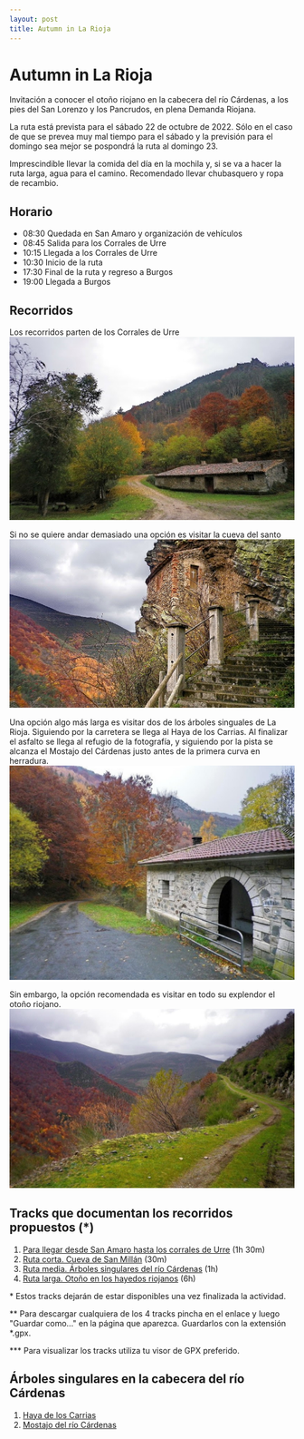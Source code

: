 ```yaml
---
layout: post
title: Autumn in La Rioja
---
```

# Autumn in La Rioja
Invitación a conocer el otoño riojano en la cabecera del río Cárdenas, a los pies del San Lorenzo y los Pancrudos, en plena Demanda Riojana.

La ruta está prevista para el sábado 22 de octubre de 2022. Sólo en el caso de que se prevea muy mal tiempo para el sábado y la previsión para el domingo sea mejor se pospondrá la ruta al domingo 23.

Imprescindible llevar la comida del día en la mochila y, si se va a hacer la ruta larga, agua para el camino. Recomendado llevar chubasquero y ropa de recambio.

## Horario
- 08:30 Quedada en San Amaro y organización de vehículos
- 08:45 Salida para los Corrales de Urre
- 10:15 Llegada a los Corrales de Urre
- 10:30 Inicio de la ruta
- 17:30 Final de la ruta y regreso a Burgos
- 19:00 Llegada a Burgos

## Recorridos
Los recorridos parten de los Corrales de Urre
![Corrales de Urre](/images/01Urre.jpg)

Si no se quiere andar demasiado una opción es visitar la cueva del santo
![Cueva del santo](/images/01Cueva.jpg)

Una opción algo más larga es visitar dos de los árboles singuales de La Rioja. Siguiendo por la carretera se llega al Haya de los Carrias. Al finalizar el asfalto se llega al refugio de la fotografía, y siguiendo por la pista se alcanza el Mostajo del Cárdenas justo antes de la primera curva en herradura.
![Árboles singulares](/images/01Refugio.jpg)

Sin embargo, la opción recomendada es visitar en todo su explendor el otoño riojano.
![Otoño](/images/01Autumn.jpg)

## Tracks que documentan los recorridos propuestos (*)
1. [Para llegar desde San Amaro hasta los corrales de Urre](https://raw.githubusercontent.com/cristinorra/Auxiliar/main/01%20San%20Amaro-Corrales%20de%20Urre.gpx) (1h 30m)
2. [Ruta corta. Cueva de San Millán](https://raw.githubusercontent.com/cristinorra/Auxiliar/main/02%20Corrales%20de%20Urre-Cueva%20de%20San%20Millan.gpx) (30m)
3. [Ruta media. Árboles singulares del río Cárdenas](https://raw.githubusercontent.com/cristinorra/Auxiliar/main/03%20Arboles%20singulares%20de%20La%20Rioja.gpx) (1h)
4. [Ruta larga. Otoño en los hayedos riojanos](https://raw.githubusercontent.com/cristinorra/Auxiliar/main/04%20Oto%C3%B1o%20Riojano.gpx) (6h)

\* Estos tracks dejarán de estar disponibles una vez finalizada la actividad.

** Para descargar cualquiera de los 4 tracks pincha en el enlace y luego "Guardar como..." en la página que aparezca. Guardarlos con la extensión \*.gpx.

*** Para visualizar los tracks utiliza tu visor de GPX preferido.

## Árboles singulares en la cabecera del río Cárdenas
1. [Haya de los Carrias](https://www.larioja.org/larioja-client/cm/medio-ambiente/images?idMmedia=628506)
2. [Mostajo del río Cárdenas](https://www.larioja.org/larioja-client/cm/medio-ambiente/images?idMmedia=628546)
